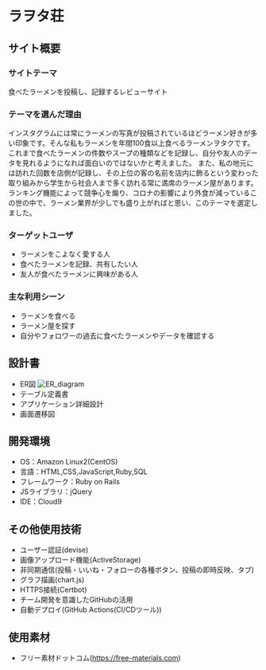 # ラヲタ荘

## サイト概要
### サイトテーマ
食べたラーメンを投稿し、記録するレビューサイト

### テーマを選んだ理由
インスタグラムには常にラーメンの写真が投稿されているほどラーメン好きが多い印象です。そんな私もラーメンを年間100食以上食べるラーメンヲタクです。
これまで食べたラーメンの件数やスープの種類などを記録し、自分や友人のデータを見れるようになれば面白いのではないかと考えました。
また、私の地元には訪れた回数を店側が記録し、その上位の客の名前を店内に飾るという変わった取り組みから学生から社会人まで多く訪れる常に満席のラーメン屋があります。
ランキング機能によって競争心を煽り、コロナの影響により外食が減っているこの世の中で、ラーメン業界が少しでも盛り上がればと思い、このテーマを選定しました。

### ターゲットユーザ
- ラーメンをこよなく愛する人
- 食べたラーメンを記録、共有したい人
- 友人が食べたラーメンに興味がある人

### 主な利用シーン
- ラーメンを食べる
- ラーメン屋を探す
- 自分やフォロワーの過去に食べたラーメンやデータを確認する

## 設計書
- ER図
![ER_diagram](https://user-images.githubusercontent.com/104718319/185045110-b75c4ab5-e8b1-4bfd-ad42-644c79052b79.png)
- テーブル定義書
- アプリケーション詳細設計
- 画面遷移図


## 開発環境
- OS：Amazon Linux2(CentOS)
- 言語：HTML,CSS,JavaScript,Ruby,SQL
- フレームワーク：Ruby on Rails
- JSライブラリ：jQuery
- IDE：Cloud9

## その他使用技術
- ユーザー認証(devise)
- 画像アップロード機能(ActiveStorage)
- 非同期通信(投稿・いいね・フォローの各種ボタン、投稿の即時反映、タブ)
- グラフ描画(chart.js)
- HTTPS接続(Certbot)
- チーム開発を意識したGitHubの活用
- 自動デプロイ(GitHub Actions(CI/CDツール))

## 使用素材
- フリー素材ドットコム(https://free-materials.com)